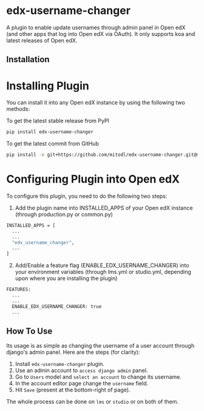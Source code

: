 # edx-username-changer
A plugin to enable update usernames through admin panel in Open edX (and other apps that log into Open edX via OAuth). It only supports koa and latest releases of Open edX.

## Installation

# Installing Plugin
You can install it into any Open edX instance by using the following two methods:

To get the latest stable release from PyPI

```bash
pip install edx-username-changer
```

To get the latest commit from GitHub

```bash
pip install -e git+https://github.com/mitodl/edx-username-changer.git@master#egg=edx-username-changer
```
# Configuring Plugin into Open edX
To configure this plugin, you need to do the following two steps:

1) Add the plugin name into INSTALLED_APPS of your Open edX instance (through production.py or common.py)
```bash
INSTALLED_APPS = [
  ...
  ...
  "edx_username_changer",
  ...
]
```
2) Add/Enable a feature flag (ENABLE_EDX_USERNAME_CHANGER) into your environment variables (through lms.yml or studio.yml, depending upon where you are installing the plugin)
```bash
FEATURES:
  ...
  ...
  ENABLE_EDX_USERNAME_CHANGER: true
  ...
```

## How To Use
Its usage is as simple as changing the username of a user account through django's admin panel.
Here are the steps (for clarity):

1) Install `edx-username-changer` plugin.
2) Use an admin account to `access django admin` panel.
3) Go to `Users` model and `select an account` to change its username.
4) In the account editor page change the `username` field.
5) Hit `Save` (present at the bottom-right of page).

The whole process can be done on `lms` or `studio` or on both of them.
